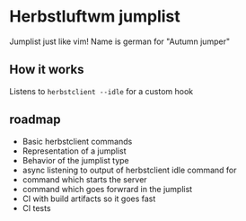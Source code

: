 # Herbstluftwm jumplist

Jumplist just like vim! Name is german for "Autumn jumper"


## How it works

Listens to `herbstclient --idle` for a custom hook


## roadmap

- Basic herbstclient commands
- Representation of a jumplist
- Behavior of the jumplist type
- async listening to output of herbstclient idle command for 
- command which starts the server
- command which goes forwrard in the jumplist
- CI with build artifacts so it goes fast
- CI tests